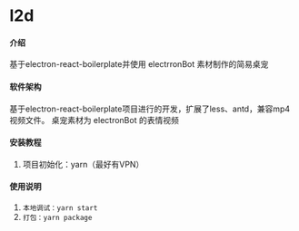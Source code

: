 # l2d

#### 介绍
基于electron-react-boilerplate并使用 electrronBot 素材制作的简易桌宠

#### 软件架构
基于electron-react-boilerplate项目进行的开发，扩展了less、antd，兼容mp4视频文件。
桌宠素材为 electronBot 的表情视频


#### 安装教程

1.  项目初始化：yarn（最好有VPN）

#### 使用说明

1.  `本地调试：yarn start`
2.  `打包：yarn package `

